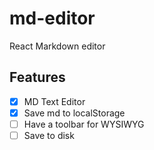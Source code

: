 # md-editor

React Markdown editor

## Features
- [x] MD Text Editor
- [x] Save md to localStorage
- [ ] Have a toolbar for WYSIWYG
- [ ] Save to disk
